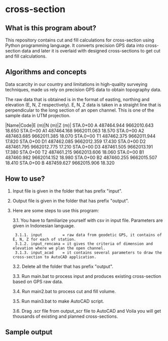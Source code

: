 # cross-section

## What is this program about?
This repository contains cut and fill calculations for cross-section using Python programming language. 
It converts precision GPS data into cross-section data and later it is overlaid with designed cross-sections to get cut and fill calculations.

## Algorithms and concepts
Data scarcity in our country and limitations in high-quality surveying techniques, made us rely on precision GPS data to obtain topography data.

The raw data that is obtained is in the format of easting, northing and elevation (E, N, Z respectively).
E, N, Z data is taken in a straight line that is perpendicular to the long section of an open channel.
This is one of the sample data in UTM projection. 

|Name|Code|E (m)|N (m)|Z (m)|
STA.0+00	A	487464.944	9662010.643	18.650
STA.0+00	A1	487464.168	9662011.063	18.570
STA.0+00	A2	487463.685	9662011.385	18.070
STA.0+00	T1	487462.375	9662011.944	17.820
STA.0+00	D1	487462.085	9662012.359	17.430
STA.0+00	D2	487461.795	9662012.775	17.210
STA.0+00	D3	487461.505	9662013.191	17.380
STA.0+00	T2	487461.215	9662013.606	18.060
STA.0+00	B1	487460.982	9662014.152	18.980
STA.0+00	B2	487460.255	9662015.507	18.410
STA.0+00	B	487459.627	9662015.906	18.320


## How to use?
1. Input file is given in the folder that has prefix "input".
  
2. Output file is given in the folder that has prefix "output".
  
3. Here are some steps to use this program:  

	3.1. You have to familiarize yourself with csv in input file. Parameters are given in Indonesian language.
  
		3.1.1. input       	 = raw data from geodetic GPS, it contains of E, N, Z for each of station.  
		3.1.2. input_rencana = it gives the criteria of dimension and elevation where we plan the open channel.  
  		3.1.3. input_acad    = it contains several parameters to draw the cross-section to AutoCAD application.  
  
	3.2.  Delete all the folder that has prefix "output".
  
	3.3.  Run main.bat to process input and produces existing cross-section based on GPS raw data.  
  
	3.4.  Run main2.bat to process cut and fill volume.  
  
	3.5.  Run main3.bat to make AutoCAD script.  
  
	3.6.  Drag .scr file from output_scr file to AutoCAD and Voila you will get thousands of existing and planned cross-sections.  

## Sample output
